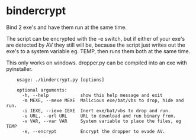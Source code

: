 bindercrypt
===========

Bind 2 exe's and have them run at the same time.

The script can be encrypted with the -e switch, but if either of your exe's are detected by AV they still will be, because the script just writes out the exe's to a system variable eg. TEMP, then runs them both at the same time.  

This only works on windows. dropper.py can be compiled into an exe with pyinstaller.

		usage: ./bindercrypt.py [options]
		
		optional arguments:
		  -h, --help            show this help message and exit
		  -m MEXE, --mexe MEXE  Malicious exe/bat/vbs to drop, hide and run.
		  -i IEXE, --iexe IEXE  Inert exe/bat/vbs to drop and run.
		  -u URL, --url URL     URL to download and run binary from.
		  -v VAR, --var VAR     System variable to place the files, eg TEMP
		  -e, --encrypt         Encrypt the dropper to evade AV.

